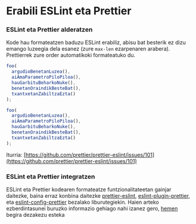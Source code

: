 # Erabili ESLint eta Prettier

### ESLint eta Prettier alderatzen

Kode hau formateatzen baduzu ESLint erabiliz, abisu bat besterik ez dizu emango luzeegia dela esanez (zure `max-len` ezarpenaren arabera). Prettierrek zure order automatikoki formateatuko du.


```javascript
foo(
  argudioBenetanLuzea(),
  aiAmaParametroPiloPiloa(),
  hauGarbituBeharkoNuke(),
  benetanOraindikBesteBat(),
  txantxetanZabiltzaEzta()
);
```

```javascript
foo(
  argudioBenetanLuzea(),
  aiAmaParametroPiloPiloa(),
  hauGarbituBeharkoNuke(),
  benetanOraindikBesteBat(),
  txantxetanZabiltzaEzta()
);
```

Iturria: [https://github.com/prettier/prettier-eslint/issues/101](https://github.com/prettier/prettier-eslint/issues/101)

### ESLint eta Prettier integratzen

ESLint eta Prettier kodearen formateatze funtzionalitateetan gainjar daitezke, baina erraz konbina daitezke [prettier-eslint](https://github.com/prettier/prettier-eslint), [eslint-plugin-prettier](https://github.com/prettier/eslint-plugin-prettier), eta [eslint-config-prettier](https://github.com/prettier/eslint-config-prettier) bezalako liburutegiekin. Haien arteko ezberdintasunei buruzko informazio gehiago nahi izanez gero, [hemen](https://stackoverflow.com/questions/44690308/whats-the-difference-between-prettier-eslint-eslint-plugin-prettier-and-eslint) begira dezakezu esteka
